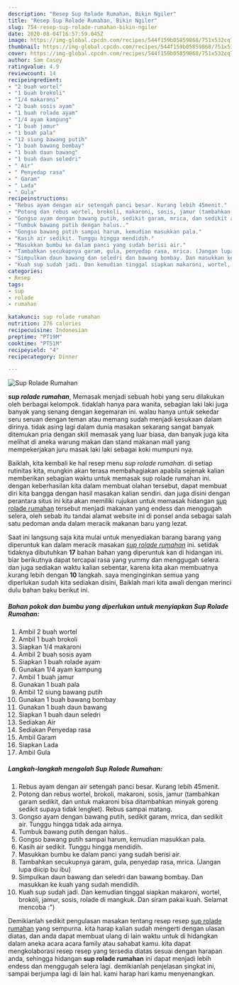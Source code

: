 ```yaml
---
description: "Resep Sup Rolade Rumahan, Bikin Ngiler"
title: "Resep Sup Rolade Rumahan, Bikin Ngiler"
slug: 754-resep-sup-rolade-rumahan-bikin-ngiler
date: 2020-08-04T16:57:59.045Z
image: https://img-global.cpcdn.com/recipes/544f159b05859868/751x532cq70/sup-rolade-rumahan-foto-resep-utama.jpg
thumbnail: https://img-global.cpcdn.com/recipes/544f159b05859868/751x532cq70/sup-rolade-rumahan-foto-resep-utama.jpg
cover: https://img-global.cpcdn.com/recipes/544f159b05859868/751x532cq70/sup-rolade-rumahan-foto-resep-utama.jpg
author: Sam Casey
ratingvalue: 4.9
reviewcount: 14
recipeingredient:
- "2 buah wortel"
- "1 buah brokoli"
- "1/4 makaroni"
- "2 buah sosis ayam"
- "1 buah rolade ayam"
- "1/4 ayam kampung"
- "1 buah jamur"
- "1 buah pala"
- "12 siung bawang putih"
- "1 buah bawang bombay"
- "1 buah daun bawang"
- "1 buah daun seledri"
- " Air"
- " Penyedap rasa"
- " Garam"
- " Lada"
- " Gula"
recipeinstructions:
- "Rebus ayam dengan air setengah panci besar. Kurang lebih 45menit."
- "Potong dan rebus wortel, brokoli, makaroni, sosis, jamur (tambahkan garam sedikit, dan untuk makaroni bisa ditambahkan minyak goreng sedikit supaya tidak lengket). Rebus sampai matang."
- "Gongso ayam dengan bawang putih, sedikit garam, mrica, dan sedikit air. Tunggu hingga tidak ada airnya."
- "Tumbuk bawang putih dengan halus.."
- "Gongso bawang putih sampai harum, kemudian masukkan pala."
- "Kasih air sedikit. Tunggu hingga mendidih."
- "Masukkan bumbu ke dalam panci yang sudah berisi air."
- "Tambahkan secukupnya garam, gula, penyedap rasa, mrica. (Jangan lupa diicip bu ibu)"
- "Simpulkan daun bawang dan seledri dan bawang bombay. Dan masukkan ke kuah yang sudah mendidih."
- "Kuah sup sudah jadi. Dan kemudian tinggal siapkan makaroni, wortel, brokoli, jamur, sosis, rolade di mangkuk. Dan siram pakai kuah. Selamat mencoba :&#34;)"
categories:
- Resep
tags:
- sup
- rolade
- rumahan

katakunci: sup rolade rumahan 
nutrition: 276 calories
recipecuisine: Indonesian
preptime: "PT19M"
cooktime: "PT51M"
recipeyield: "4"
recipecategory: Dinner

---
```



![Sup Rolade Rumahan](https://img-global.cpcdn.com/recipes/544f159b05859868/751x532cq70/sup-rolade-rumahan-foto-resep-utama.jpg)

<b><i>sup rolade rumahan</i></b>, Memasak menjadi sebuah hobi yang seru dilakukan oleh berbagai kelompok. tidaklah hanya para wanita, sebagian laki laki juga banyak yang senang dengan kegemaran ini. walau hanya untuk sekedar seru seruan dengan teman atau memang sudah menjadi kesukaan dalam dirinya. tidak asing lagi dalam dunia masakan sekarang sangat banyak ditemukan pria dengan skill memasak yang luar biasa, dan banyak juga kita melihat di aneka warung makan dan stand makanan mall yang mempekerjakan juru masak laki laki sebagai koki mumpuni nya.

Baiklah, kita kembali ke hal resep menu <i>sup rolade rumahan</i>. di setiap rutinitas kita, mungkin akan terasa membahagiakan apabila sejenak kalian memberikan sebagian waktu untuk memasak sup rolade rumahan ini. dengan keberhasilan kita dalam membuat olahan tersebut, dapat membuat diri kita bangga dengan hasil masakan kalian sendiri. dan juga disini dengan perantara situs ini kita akan memiliki rujukan untuk memasak hidangan <u>sup rolade rumahan</u> tersebut menjadi makanan yang endess dan menggugah selera, oleh sebab itu tandai alamat website ini di ponsel anda sebagai salah satu pedoman anda dalam meracik makanan baru yang lezat.




Saat ini langsung saja kita mulai untuk menyediakan barang barang yang diperuntuk kan dalam meracik masakan <u><i>sup rolade rumahan</i></u> ini. setidak tidaknya dibutuhkan <b>17</b> bahan bahan yang diperuntuk kan di hidangan ini. biar berikutnya dapat tercapai rasa yang yummy dan menggugah selera. dan juga sediakan waktu kalian sebentar, karena kita akan membuatnya kurang lebih dengan <b>10</b> langkah. saya menginginkan semua yang diperlukan sudah kita sediakan disini, Baiklah mari kita awali dengan merinci dulu bahan baku berikut ini.

<!--inarticleads1-->

##### Bahan pokok dan bumbu yang diperlukan untuk menyiapkan Sup Rolade Rumahan:

1. Ambil 2 buah wortel
1. Ambil 1 buah brokoli
1. Siapkan 1/4 makaroni
1. Ambil 2 buah sosis ayam
1. Siapkan 1 buah rolade ayam
1. Gunakan 1/4 ayam kampung
1. Ambil 1 buah jamur
1. Gunakan 1 buah pala
1. Ambil 12 siung bawang putih
1. Gunakan 1 buah bawang bombay
1. Gunakan 1 buah daun bawang
1. Siapkan 1 buah daun seledri
1. Sediakan  Air
1. Sediakan  Penyedap rasa
1. Ambil  Garam
1. Siapkan  Lada
1. Ambil  Gula




<!--inarticleads2-->

##### Langkah-langkah mengolah Sup Rolade Rumahan:

1. Rebus ayam dengan air setengah panci besar. Kurang lebih 45menit.
1. Potong dan rebus wortel, brokoli, makaroni, sosis, jamur (tambahkan garam sedikit, dan untuk makaroni bisa ditambahkan minyak goreng sedikit supaya tidak lengket). Rebus sampai matang.
1. Gongso ayam dengan bawang putih, sedikit garam, mrica, dan sedikit air. Tunggu hingga tidak ada airnya.
1. Tumbuk bawang putih dengan halus..
1. Gongso bawang putih sampai harum, kemudian masukkan pala.
1. Kasih air sedikit. Tunggu hingga mendidih.
1. Masukkan bumbu ke dalam panci yang sudah berisi air.
1. Tambahkan secukupnya garam, gula, penyedap rasa, mrica. (Jangan lupa diicip bu ibu)
1. Simpulkan daun bawang dan seledri dan bawang bombay. Dan masukkan ke kuah yang sudah mendidih.
1. Kuah sup sudah jadi. Dan kemudian tinggal siapkan makaroni, wortel, brokoli, jamur, sosis, rolade di mangkuk. Dan siram pakai kuah. Selamat mencoba :&#34;)




Demikianlah sedikit pengulasan masakan tentang resep resep <u>sup rolade rumahan</u> yang sempurna. kita harap kalian sudah mengerti dengan ulasan diatas, dan anda dapat membuat ulang di lain waktu untuk di hidangkan dalam aneka acara acara family atau sahabat kamu. kita dapat mengkolaborasi resep resep yang tersedia diatas sesuai dengan harapan anda, sehingga hidangan <b>sup rolade rumahan</b> ini dapat menjadi lebih endess dan menggugah selera lagi. demikianlah penjelasan singkat ini, sampai berjumpa lagi di lain hal. kami harap hari kamu menyenangkan.

